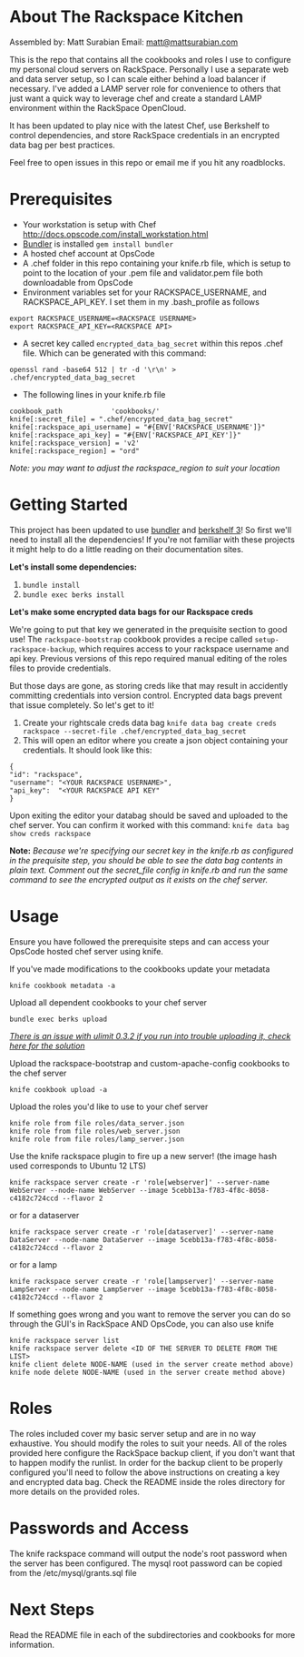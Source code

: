 About The Rackspace Kitchen
========
Assembled by: Matt Surabian
Email: matt@mattsurabian.com

This is the repo that contains all the cookbooks and roles I use to configure my personal cloud servers on RackSpace.
Personally I use a separate web and data server setup, so I can scale either behind a load balancer if necessary.
I've added a LAMP server role for convenience to others that just want a quick way to leverage chef and create
a standard LAMP environment within the RackSpace OpenCloud.

It has been updated to play nice with the latest Chef, use Berkshelf to control dependencies, and store RackSpace credentials in an encrypted data bag per best practices.

Feel free to open issues in this repo or email me if you hit any roadblocks.

Prerequisites
=============
 * Your workstation is setup with Chef http://docs.opscode.com/install_workstation.html
 * [Bundler](http://bundler.io/) is installed `gem install bundler`
 * A hosted chef account at OpsCode
 * A .chef folder in this repo containing your knife.rb file, which is setup to point to the location of your .pem file and validator.pem file both downloadable from OpsCode
 * Environment variables set for your RACKSPACE_USERNAME, and RACKSPACE_API_KEY.  I set them in my .bash_profile as follows

 ````
 export RACKSPACE_USERNAME=<RACKSPACE USERNAME>
 export RACKSPACE_API_KEY=<RACKSPACE API>
 ````
 * A secret key called `encrypted_data_bag_secret` within this repos .chef file. Which can be generated with this command:

 ```
 openssl rand -base64 512 | tr -d '\r\n' > .chef/encrypted_data_bag_secret
 ```

 * The following lines in your knife.rb file

````
cookbook_path            'cookbooks/'
knife[:secret_file] = ".chef/encrypted_data_bag_secret"
knife[:rackspace_api_username] = "#{ENV['RACKSPACE_USERNAME']}"
knife[:rackspace_api_key] = "#{ENV['RACKSPACE_API_KEY']}"
knife[:rackspace_version] = 'v2'
knife[:rackspace_region] = "ord"

````
*Note: you may want to adjust the rackspace_region to suit your location*

Getting Started
===============
This project has been updated to use [bundler](http:bundler.io) and [berkshelf 3](http://berkshelf.com/)! So first we'll need to install all the dependencies! If you're not familiar with these projects it might help to do a little reading on their documentation sites.

**Let's install some dependencies:**

1. `bundle install`
1. `bundle exec berks install`

**Let's make some encrypted data bags for our Rackspace creds**

We're going to put that key we generated in the prequisite section to good use! The `rackspace-bootstrap` cookbook provides a recipe called `setup-rackspace-backup`, which requires access to your rackspace username and api key. Previous versions of this repo required manual editing of the roles files to provide credentials.

But those days are gone, as storing creds like that may result in accidently committing credentials into version control. Encrypted data bags prevent that issue completely.  So let's get to it!

1. Create your rightscale creds data bag `knife data bag create creds rackspace --secret-file .chef/encrypted_data_bag_secret`
1. This will open an editor where you create a json object containing your credentials. It should look like this:

```
{
"id": "rackspace",
"username": "<YOUR RACKSPACE USERNAME>",
"api_key":  "<YOUR RACKSPACE API KEY"
}
```
Upon exiting the editor your databag should be saved and uploaded to the chef server. You can confirm it worked with this command: `knife data bag show creds rackspace`

**Note:** *Because we're specifying our secret key in the knife.rb as configured in the prequisite step, you should be able to see the data bag contents in plain text. Comment out the secret_file config in knife.rb and run the same command to see the encrypted output as it exists on the chef server.*




Usage
=====
Ensure you have followed the prerequisite steps and can access your OpsCode hosted chef server using knife.

If you've made modifications to the cookbooks update your metadata
````
knife cookbook metadata -a
````

Upload all dependent cookbooks to your chef server

````
bundle exec berks upload
````
*[There is an issue with ulimit 0.3.2 if you run into trouble uploading it, check here for the solution](https://github.com/berkshelf/berkshelf/issues/1019)*

Upload the rackspace-bootstrap and custom-apache-config cookbooks to the chef server

```
knife cookbook upload -a
```

Upload the roles you'd like to use to your chef server
````
knife role from file roles/data_server.json
knife role from file roles/web_server.json
knife role from file roles/lamp_server.json
````

Use the knife rackspace plugin to fire up a new server! (the image hash used corresponds to Ubuntu 12 LTS)
````
knife rackspace server create -r 'role[webserver]' --server-name WebServer --node-name WebServer --image 5cebb13a-f783-4f8c-8058-c4182c724ccd --flavor 2
````
or for a dataserver
````
knife rackspace server create -r 'role[dataserver]' --server-name DataServer --node-name DataServer --image 5cebb13a-f783-4f8c-8058-c4182c724ccd --flavor 2
````
or for a lamp
````
knife rackspace server create -r 'role[lampserver]' --server-name LampServer --node-name LampServer --image 5cebb13a-f783-4f8c-8058-c4182c724ccd --flavor 2
````
If something goes wrong and you want to remove the server you can do so through the GUI's in RackSpace
 AND OpsCode, you can also use knife
````
knife rackspace server list
knife rackspace server delete <ID OF THE SERVER TO DELETE FROM THE LIST>
knife client delete NODE-NAME (used in the server create method above)
knife node delete NODE-NAME (used in the server create method above)
````

Roles
=====
The roles included cover my basic server setup and are in no way exhaustive.  You should modify the roles to suit your needs.
All of the roles provided here configure the RackSpace backup client, if you don't want that to happen modify the runlist. In order for the backup client to be properly configured you'll need to follow the above instructions on creating a key and encrypted data bag.  Check the README inside the roles directory for more details on the provided roles.

Passwords and Access
====================
The knife rackspace command will output the node's root password when the server has been configured.
The mysql root password can be copied from the /etc/mysql/grants.sql file


Next Steps
==========

Read the README file in each of the subdirectories and cookbooks for more information.

